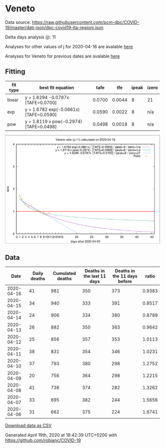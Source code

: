 # Veneto

Data source: https://raw.githubusercontent.com/pcm-dpc/COVID-19/master/dati-json/dpc-covid19-ita-regioni.json

Delta days analysis (j): 11

Analyses for other values of j for 2020-04-16 are avalable [here](../2020-04-16/README.md)

Analyses for Veneto for previous dates are avalable [here](../README.md)

## Fitting 
|fit type|best fit equation|tafe|tfe|ipeak|izero|
|-------|-----|--------|------|---|---|
|linear|y = 1.6294 -0.0787x  [TAFE=0.0700]|0.0700|0.0044|8|21|
|exp|y = 1.6782 exp(-0.0661x)  [TAFE=0.0590]|0.0590|0.0022|8|n/a|
|pow|y = 1.8119 x pow(-0.2974)  [TAFE=0.0498]|0.0498|0.0018|8|n/a|

![Plot](COVID-19_veneto_j11_2020-04-16.png)

## Data
|Date|Daily deaths|Cumulated deaths|Deaths in the last 11 days|Deaths in the 11 days before|ratio|
|----|----------|-----------|-------|--------------------|-----|
|2020-04-16|41|981|350|373|0.9383|
|2020-04-15|34|940|333|391|0.8517|
|2020-04-14|24|906|334|380|0.8789|
|2020-04-13|26|882|350|363|0.9642|
|2020-04-12|25|856|357|353|1.0113|
|2020-04-11|38|831|354|346|1.0231|
|2020-04-10|37|793|380|298|1.2752|
|2020-04-09|20|756|364|298|1.2215|
|2020-04-08|41|736|374|282|1.3262|
|2020-04-07|33|695|382|244|1.5656|
|2020-04-06|31|662|375|224|1.6741|

[Download data as CSV](COVID-19_veneto_j11_2020-04-16.csv)

Generated April 19th, 2020 at 18:42:39 UTC+0200 with https://github.com/robianc/COVID-19
